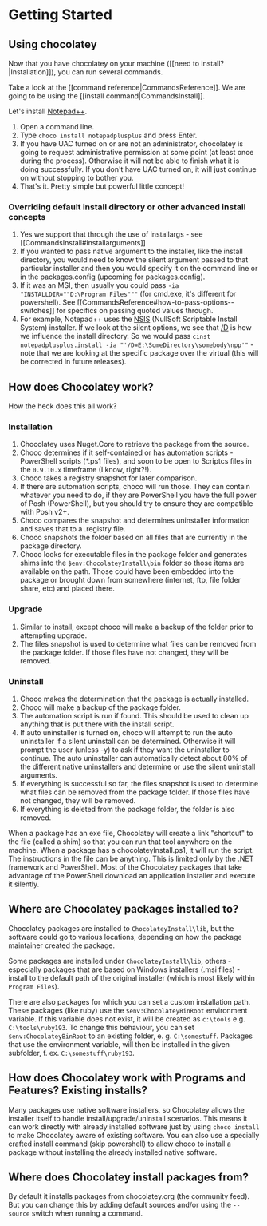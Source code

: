 # Getting Started
## Using chocolatey
Now that you have chocolatey on your machine ([[need to install?|Installation]]), you can run several commands.

Take a look at the [[command reference|CommandsReference]]. We are going to be using the [[install command|CommandsInstall]].

Let's install [Notepad++](http://notepad-plus-plus.org/).

1. Open a command line.
1. Type `choco install notepadplusplus` and press Enter.
1. If you have UAC turned on or are not an administrator, chocolatey is going to request administrative permission at some point (at least once during the process). Otherwise it will not be able to finish what it is doing successfully. If you don't have UAC turned on, it will just continue on without stopping to bother you.
1. That's it. Pretty simple but powerful little concept!

### Overriding default install directory or other advanced install concepts

1. Yes we support that through the use of installargs - see [[CommandsInstall#installarguments]]
1. If you wanted to pass native argument to the installer, like the install directory, you would need to know the silent argument passed to that particular installer and then you would specify it on the command line or in the packages.config (upcoming for packages.config).
1. If it was an MSI, then usually you could pass `-ia "INSTALLDIR=""D:\Program Files"""` (for cmd.exe, it's different for powershell). See [[CommandsReference#how-to-pass-options--switches]] for specifics on passing quoted values through.
1. For example, Notepad++ uses the [NSIS](http://nsis.sourceforge.net/Main_Page) (NullSoft Scriptable Install System) installer. If we look at the silent options, we see that [/D](http://nsis.sourceforge.net/Docs/Chapter3.html#installerusagecommon) is how we influence the install directory. So we would pass `cinst notepadplusplus.install -ia "'/D=E:\SomeDirectory\somebody\npp'"` -note that we are looking at the specific package over the virtual (this will be corrected in future releases).

## How does Chocolatey work?
How the heck does this all work?

### Installation

1. Chocolatey uses Nuget.Core to retrieve the package from the source.
2. Choco determines if it self-contained or has automation scripts - PowerShell scripts (*.ps1 files), and soon to be open to Scriptcs files in the `0.9.10.x` timeframe (I know, right?!).
3. Choco takes a registry snapshot for later comparison.
4. If there are automation scripts, choco will run those. They can contain whatever you need to do, if they are PowerShell you have the full power of Posh (PowerShell), but you should try to ensure they are compatible with Posh v2+.
5. Choco compares the snapshot and determines uninstaller information and saves that to a .registry file.
6. Choco snapshots the folder based on all files that are currently in the package directory.
7. Choco looks for executable files in the package folder and generates shims into the `$env:ChocolateyInstall\bin` folder so those items are available on the path. Those could have been embedded into the package or brought down from somewhere (internet, ftp, file folder share, etc) and placed there.

### Upgrade

1. Similar to install, except choco will make a backup of the folder prior to attempting upgrade.
2. The files snapshot is used to determine what files can be removed from the package folder. If those files have not changed, they will be removed.

### Uninstall

1. Choco makes the determination that the package is actually installed.
2. Choco will make a backup of the package folder.
3. The automation script is run if found. This should be used to clean up anything that is put there with the install script.
4. If auto uninstaller is turned on, choco will attempt to run the auto uninstaller if a silent uninstall can be determined. Otherwise it will prompt the user (unless -y) to ask if they want the uninstaller to continue. The auto uninstaller can automatically detect about 80% of the different native uninstallers and determine or use the silent uninstall arguments.
5. If everything is successful so far, the files snapshot is used to determine what files can be removed from the package folder. If those files have not changed, they will be removed. 
6. If everything is deleted from the package folder, the folder is also removed.


When a package has an exe file, Chocolatey will create a link "shortcut" to the file (called a shim) so that you can run that tool anywhere on the machine.
When a package has a chocolateyInstall.ps1, it will run the script. The instructions in the file can be anything. This is limited only by the .NET framework and PowerShell.
Most of the Chocolatey packages that take advantage of the PowerShell download an application installer and execute it silently.


## Where are Chocolatey packages installed to?

Chocolatey packages are installed to `ChocolateyInstall\lib`, but the software could go to various locations, depending on how the package maintainer created the package.

Some packages are installed under `ChocolateyInstall\lib`, others - especially packages that are based on Windows installers (.msi files) - install to the default path of the original installer (which is most likely within `Program Files`).

There are also packages for which you can set a custom installation path. These packages (like ruby) use the `$env:ChocolateyBinRoot` environment variable. If this variable does not exist, it will be created as `c:\tools` e.g. `C:\tools\ruby193`. To change this behaviour, you can set `$env:ChocolateyBinRoot` to an existing folder, e. g. `C:\somestuff`. Packages that use the environment variable, will then be installed in the given subfolder, f. ex. `C:\somestuff\ruby193`.

## How does Chocolatey work with Programs and Features? Existing installs?

Many packages use native software installers, so Chocolatey allows the installer itself to handle install/upgrade/uninstall scenarios. This means it can work directly with already installed software just by using `choco install` to make Chocolatey aware of existing software. You can also use a specially crafted install command (skip powershell) to allow choco to install a package without installing the already installed native software.

## Where does Chocolatey install packages from?
By default it installs packages from chocolatey.org (the community feed). But you can change this by adding default sources and/or using the  `--source` switch when running a command.